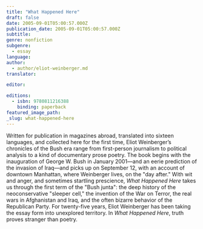 ```yaml
---
title: "What Happened Here"
draft: false
date: 2005-09-01T05:00:57.000Z
publication_date: 2005-09-01T05:00:57.000Z
subtitle:
genre: nonfiction
subgenre:
  - essay
language:
author:
  - author/eliot-weinberger.md
translator:

editor:

editions:
  - isbn: 9780811216388
    binding: paperback
featured_image_path:
_slug: what-happened-here
---
```


Written for publication in magazines abroad, translated into sixteen languages, and collected here for the first time, Eliot Weinberger’s chronicles of the Bush era range from first-person journalism to political analysis to a kind of documentary prose poetry. The book begins with the inauguration of George W. Bush in January 2001—and an eerie prediction of the invasion of Iraq—and picks up on September 12, with an account of downtown Manhattan, where Weinberger lives, on the "day after." With wit and anger, and sometimes startling prescience, _What Happened Here_ takes us through the first term of the "Bush junta": the deep history of the neoconservative "sleeper cell," the invention of the War on Terror, the real wars in Afghanistan and Iraq, and the often bizarre behavior of the Republican Party. For twenty-five years, Eliot Weinberger has been taking the essay form into unexplored territory. In _What Happened Here_, truth proves stranger than poetry.

